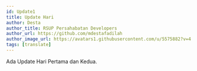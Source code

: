 ```yaml
---
id: Update1
title: Update Hari
author: Desta
author_title: RSUP Persahabatan Developers
author_url: https://github.com/mdestafadilah
author_image_url: https://avatars1.githubusercontent.com/u/5575882?v=4
tags: [translate]
---
```


Ada Update Hari Pertama dan Kedua.
